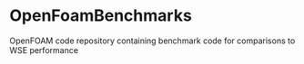 # OpenFoamBenchmarks
OpenFOAM code repository containing benchmark code for comparisons to WSE performance
